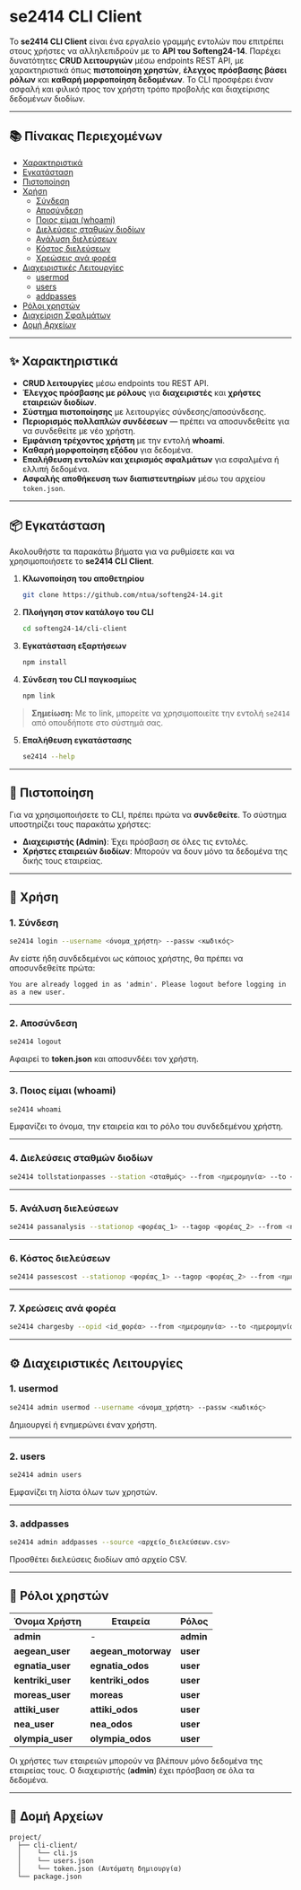 # **se2414 CLI Client**

Το **se2414 CLI Client** είναι ένα εργαλείο γραμμής εντολών που επιτρέπει στους χρήστες να αλληλεπιδρούν με το **API του Softeng24-14**. Παρέχει δυνατότητες **CRUD λειτουργιών** μέσω endpoints REST API, με χαρακτηριστικά όπως **πιστοποίηση χρηστών**, **έλεγχος πρόσβασης βάσει ρόλων** και **καθαρή μορφοποίηση δεδομένων**. Το CLI προσφέρει έναν ασφαλή και φιλικό προς τον χρήστη τρόπο προβολής και διαχείρισης δεδομένων διοδίων.

---

## **📚 Πίνακας Περιεχομένων**
- [Χαρακτηριστικά](#χαρακτηριστικά)
- [Εγκατάσταση](#εγκατάσταση)
- [Πιστοποίηση](#πιστοποίηση)
- [Χρήση](#χρήση)
  - [Σύνδεση](#σύνδεση)
  - [Αποσύνδεση](#αποσύνδεση)
  - [Ποιος είμαι (whoami)](#ποιος-είμαι-whoami)
  - [Διελεύσεις σταθμών διοδίων](#διελεύσεις-σταθμών-διοδίων)
  - [Ανάλυση διελεύσεων](#ανάλυση-διελεύσεων)
  - [Κόστος διελεύσεων](#κόστος-διελεύσεων)
  - [Χρεώσεις ανά φορέα](#χρεώσεις-ανά-φορέα)
- [Διαχειριστικές Λειτουργίες](#διαχειριστικές-λειτουργίες)
  - [usermod](#usermod)
  - [users](#users)
  - [addpasses](#addpasses)
- [Ρόλοι χρηστών](#ρόλοι-χρηστών)
- [Διαχείριση Σφαλμάτων](#διαχείριση-σφαλμάτων)
- [Δομή Αρχείων](#δομή-αρχείων)

---

## **✨ Χαρακτηριστικά**
- **CRUD λειτουργίες** μέσω endpoints του REST API.
- **Έλεγχος πρόσβασης με ρόλους** για **διαχειριστές** και **χρήστες εταιρειών διοδίων**.
- **Σύστημα πιστοποίησης** με λειτουργίες σύνδεσης/αποσύνδεσης.
- **Περιορισμός πολλαπλών συνδέσεων** — πρέπει να αποσυνδεθείτε για να συνδεθείτε με νέο χρήστη.
- **Εμφάνιση τρέχοντος χρήστη** με την εντολή **whoami**.
- **Καθαρή μορφοποίηση εξόδου** για δεδομένα.
- **Επαλήθευση εντολών και χειρισμός σφαλμάτων** για εσφαλμένα ή ελλιπή δεδομένα.
- **Ασφαλής αποθήκευση των διαπιστευτηρίων** μέσω του αρχείου `token.json`.

---

## **📦 Εγκατάσταση**
Ακολουθήστε τα παρακάτω βήματα για να ρυθμίσετε και να χρησιμοποιήσετε το **se2414 CLI Client**.

1. **Κλωνοποίηση του αποθετηρίου**
   ```bash
   git clone https://github.com/ntua/softeng24-14.git
   ```

2. **Πλοήγηση στον κατάλογο του CLI**
   ```bash
   cd softeng24-14/cli-client
   ```

3. **Εγκατάσταση εξαρτήσεων**
   ```bash
   npm install
   ```

4. **Σύνδεση του CLI παγκοσμίως**
   ```bash
   npm link
   ```

> **Σημείωση:** Με το link, μπορείτε να χρησιμοποιείτε την εντολή `se2414` από οπουδήποτε στο σύστημά σας.

5. **Επαλήθευση εγκατάστασης**
   ```bash
   se2414 --help
   ```

---

## **🔐 Πιστοποίηση**
Για να χρησιμοποιήσετε το CLI, πρέπει πρώτα να **συνδεθείτε**. Το σύστημα υποστηρίζει τους παρακάτω χρήστες:
- **Διαχειριστής (Admin)**: Έχει πρόσβαση σε όλες τις εντολές.
- **Χρήστες εταιρειών διοδίων**: Μπορούν να δουν μόνο τα δεδομένα της δικής τους εταιρείας.

---

## **🚀 Χρήση**

### **1. Σύνδεση**
```bash
se2414 login --username <όνομα_χρήστη> --passw <κωδικός>
```

Αν είστε ήδη συνδεδεμένοι ως κάποιος χρήστης, θα πρέπει να αποσυνδεθείτε πρώτα:
```
You are already logged in as 'admin'. Please logout before logging in as a new user.
```

---

### **2. Αποσύνδεση**
```bash
se2414 logout
```

Αφαιρεί το **token.json** και αποσυνδέει τον χρήστη.

---

### **3. Ποιος είμαι (whoami)**
```bash
se2414 whoami
```

Εμφανίζει το όνομα, την εταιρεία και το ρόλο του συνδεδεμένου χρήστη.

---

### **4. Διελεύσεις σταθμών διοδίων**
```bash
se2414 tollstationpasses --station <σταθμός> --from <ημερομηνία> --to <ημερομηνία> --format <μορφή>
```

---

### **5. Ανάλυση διελεύσεων**
```bash
se2414 passanalysis --stationop <φορέας_1> --tagop <φορέας_2> --from <ημερομηνία> --to <ημερομηνία>
```

---

### **6. Κόστος διελεύσεων**
```bash
se2414 passescost --stationop <φορέας_1> --tagop <φορέας_2> --from <ημερομηνία> --to <ημερομηνία>
```

---

### **7. Χρεώσεις ανά φορέα**
```bash
se2414 chargesby --opid <id_φορέα> --from <ημερομηνία> --to <ημερομηνία>
```

---

## **⚙️ Διαχειριστικές Λειτουργίες**

### **1. usermod**
```bash
se2414 admin usermod --username <όνομα_χρήστη> --passw <κωδικός>
```
Δημιουργεί ή ενημερώνει έναν χρήστη.

---

### **2. users**
```bash
se2414 admin users
```
Εμφανίζει τη λίστα όλων των χρηστών.

---

### **3. addpasses**
```bash
se2414 admin addpasses --source <αρχείο_διελεύσεων.csv>
```
Προσθέτει διελεύσεις διοδίων από αρχείο CSV.

---

## **👥 Ρόλοι χρηστών**
| **Όνομα Χρήστη**  | **Εταιρεία**        | **Ρόλος** |
|-------------------|---------------------|-----------|
| **admin**         | -                   | **admin** |
| **aegean_user**   | **aegean_motorway** | **user**  |
| **egnatia_user**  | **egnatia_odos**    | **user**  |
| **kentriki_user** | **kentriki_odos**   | **user**  |
| **moreas_user**   | **moreas**          | **user**  |
| **attiki_user**   | **attiki_odos**     | **user**  |
| **nea_user**      | **nea_odos**        | **user**  |
| **olympia_user**  | **olympia_odos**    | **user**  |

Οι χρήστες των εταιρειών μπορούν να βλέπουν μόνο δεδομένα της εταιρείας τους. Ο διαχειριστής (**admin**) έχει πρόσβαση σε όλα τα δεδομένα.

---

## **📁 Δομή Αρχείων**
```
project/
  ├── cli-client/
  │    └── cli.js
  │    └── users.json
  │    └── token.json (Αυτόματη δημιουργία)
  └── package.json
```